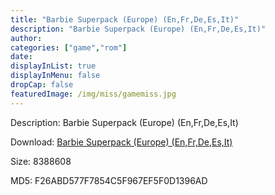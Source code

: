 ```yaml
---
title: "Barbie Superpack (Europe) (En,Fr,De,Es,It)"
description: "Barbie Superpack (Europe) (En,Fr,De,Es,It)"
author: 
categories: ["game","rom"]
date: 
displayInList: true
displayInMenu: false
dropCap: false
featuredImage: /img/miss/gamemiss.jpg
---
```


Description: Barbie Superpack (Europe) (En,Fr,De,Es,It)

Download: <a style="text-decoration:underline;" href="https://mega.nz/#!zeQETY7L!toLaMofjnXJWA8I2DCoPwYfEZUc4Dh3odlCZUB0DEfA" target = "_blank" rel = "nofollow" > Barbie Superpack (Europe) (En,Fr,De,Es,It)</a>

Size: 8388608

MD5: F26ABD577F7854C5F967EF5F0D1396AD

